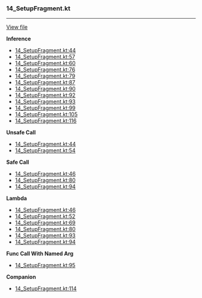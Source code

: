 ### 14_SetupFragment.kt
---
[View file](../../recall_analyzed/14_SetupFragment.kt)

**Inference**

 - [14_SetupFragment.kt:44](../../recall_analyzed/14_SetupFragment.kt#L44)
 - [14_SetupFragment.kt:57](../../recall_analyzed/14_SetupFragment.kt#L57)
 - [14_SetupFragment.kt:60](../../recall_analyzed/14_SetupFragment.kt#L60)
 - [14_SetupFragment.kt:76](../../recall_analyzed/14_SetupFragment.kt#L76)
 - [14_SetupFragment.kt:79](../../recall_analyzed/14_SetupFragment.kt#L79)
 - [14_SetupFragment.kt:87](../../recall_analyzed/14_SetupFragment.kt#L87)
 - [14_SetupFragment.kt:90](../../recall_analyzed/14_SetupFragment.kt#L90)
 - [14_SetupFragment.kt:92](../../recall_analyzed/14_SetupFragment.kt#L92)
 - [14_SetupFragment.kt:93](../../recall_analyzed/14_SetupFragment.kt#L93)
 - [14_SetupFragment.kt:99](../../recall_analyzed/14_SetupFragment.kt#L99)
 - [14_SetupFragment.kt:105](../../recall_analyzed/14_SetupFragment.kt#L105)
 - [14_SetupFragment.kt:116](../../recall_analyzed/14_SetupFragment.kt#L116)

**Unsafe Call**

 - [14_SetupFragment.kt:44](../../recall_analyzed/14_SetupFragment.kt#L44)
 - [14_SetupFragment.kt:54](../../recall_analyzed/14_SetupFragment.kt#L54)

**Safe Call**

 - [14_SetupFragment.kt:46](../../recall_analyzed/14_SetupFragment.kt#L46)
 - [14_SetupFragment.kt:80](../../recall_analyzed/14_SetupFragment.kt#L80)
 - [14_SetupFragment.kt:94](../../recall_analyzed/14_SetupFragment.kt#L94)

**Lambda**

 - [14_SetupFragment.kt:46](../../recall_analyzed/14_SetupFragment.kt#L46)
 - [14_SetupFragment.kt:52](../../recall_analyzed/14_SetupFragment.kt#L52)
 - [14_SetupFragment.kt:69](../../recall_analyzed/14_SetupFragment.kt#L69)
 - [14_SetupFragment.kt:80](../../recall_analyzed/14_SetupFragment.kt#L80)
 - [14_SetupFragment.kt:93](../../recall_analyzed/14_SetupFragment.kt#L93)
 - [14_SetupFragment.kt:94](../../recall_analyzed/14_SetupFragment.kt#L94)

**Func Call With Named Arg**

 - [14_SetupFragment.kt:95](../../recall_analyzed/14_SetupFragment.kt#L95)

**Companion**

 - [14_SetupFragment.kt:114](../../recall_analyzed/14_SetupFragment.kt#L114)
